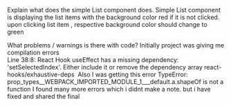 Explain what does the simple List component does.
Simple List component is displaying the list items with the background color red if it is not clicked.
upon clicking list item , respective background color should change to green

What problems / warnings is there with code?
Initially project was giving me compilation errors  
 Line 38:8:  React Hook useEffect has a missing dependency: 'setSelectedIndex'.
  Either include it or remove the dependency array  react-hooks/exhaustive-deps 
  Also I was getting this error
  TypeError: prop_types__WEBPACK_IMPORTED_MODULE_1___default.a.shapeOf is not a function
  I found many more errors which i didnt make a note.
  but i have fixed and shared the final
